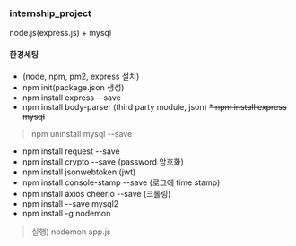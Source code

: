### internship_project
node.js(express.js) + mysql <br>

#### 환경세팅
* (node, npm, pm2, express 설치)
* npm init(package.json 생성)
* npm install express --save
* npm install body-parser (third party module, json)
~~* npm install express mysql~~
> npm uninstall mysql --save
* npm install request --save
* npm install crypto --save (password 암호화)
* npm install jsonwebtoken (jwt)
* npm install console-stamp --save (로그에 time stamp)
* npm install axios cheerio --save (크롤링)
* npm install --save mysql2
* npm install -g nodemon
> 실행) nodemon app.js

